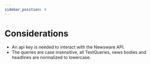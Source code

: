 ```yaml
---
sidebar_position: 4
---
```


# Considerations

* An api key is needed to interact with the Newsware API.
* The queries are case insensitive, all TextQueries, news bodies and headlines are normalized to lowercase.